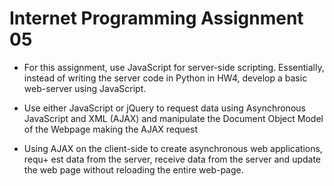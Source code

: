 # Internet Programming Assignment 05

+ For this assignment, use JavaScript for server-side scripting. Essentially, instead of writing the server code in Python in HW4, develop a basic web-server using JavaScript. 

+ Use either JavaScript or jQuery to request data using Asynchronous JavaScript and XML (AJAX) and manipulate the Document Object Model of the Webpage making the AJAX request

+ Using AJAX on the client-side to create asynchronous web applications, requ+ est data from the server, receive data from the server and update the web page without reloading the entire web-page.
